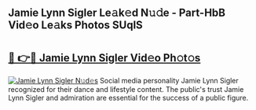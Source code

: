 ## Jamie Lynn Sigler Le𝚊k𝚎d N𝚞𝚍e - Part-HbB Vid𝚎o Le𝚊ks Photos SUqlS

# <h2><a href="http://fbdcqf6.evod.top/?m=Jamie+Lynn+Sigler">🔗 👉🔴 Jamie Lynn Sigler Vid𝚎o Ph𝚘t𝚘s</a></h2>

[![Jamie Lynn Sigler N𝚞d𝚎s](https://i.imgur.com/8V9OHl7.gif)](http://fbdcqf6.evod.top/?m=Jamie+Lynn+Sigler)
Social media personality Jamie Lynn Sigler recognized for their dance and lifestyle content. The public's trust Jamie Lynn Sigler and admiration are essential for the success of a public figure. 
